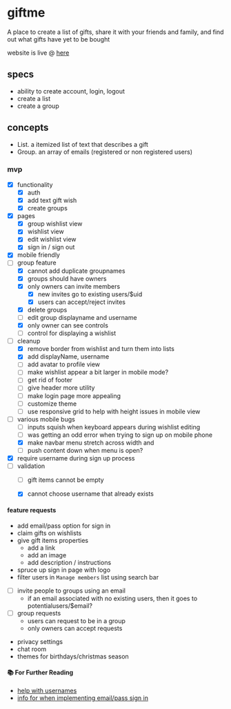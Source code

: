 # giftme
A place to create a list of gifts, share it with your friends and family, and find out what gifts have yet to be bought

website is live @ [here](https://giftme.isaacadams.me)

## specs

- ability to create account, login, logout
- create a list
- create a group

## concepts

- List. a itemized list of text that describes a gift
- Group. an array of emails (registered or non registered users)

### mvp

- [x] functionality
    - [x] auth
    - [x] add text gift wish
    - [x] create groups
- [x] pages
    - [x] group wishlist view
    - [x] wishlist view
    - [x] edit wishlist view
    - [x] sign in / sign out
- [x] mobile friendly
- [ ] group feature
    - [x] cannot add duplicate groupnames
    - [x] groups should have owners
    - [x] only owners can invite members
        - [x] new invites go to existing users/$uid 
        - [x] users can accept/reject invites
    
    - [x] delete groups
    - [ ] edit group displayname and username
    - [x] only owner can see controls
    - [ ] control for displaying a wishlist
- [ ] cleanup
    - [x] remove border from wishlist and turn them into lists
    - [x] add displayName, username
    - [ ] add avatar to profile view
    - [ ] make wishlist appear a bit larger in mobile mode?
    - [ ] get rid of footer
    - [ ] give header more utility
    - [ ] make login page more appealing
    - [ ] customize theme
    - [ ] use responsive grid to help with height issues in mobile view
- [ ] various mobile bugs
    - [ ] inputs squish when keyboard appears during wishlist editing
    - [ ] was getting an odd error when trying to sign up on mobile phone
    - [x] make navbar menu stretch across width and 
    - [ ] push content down when menu is open?
- [x] require username during sign up process
- [ ] validation
    - [ ] gift items cannot be empty
    - [x] cannot choose username that already exists


#### feature requests

- add email/pass option for sign in
- claim gifts on wishlists
- give gift items properties
    - add a link
    - add an image
    - add description / instructions
- spruce up sign in page with logo
- filter users in `Manage members` list using search bar
- [ ] invite people to groups using an email
    - if an email associated with no existing users, then it goes to potentialusers/$email?
- [ ] group requests 
    - users can request to be in a group
    - only owners can accept requests
- privacy settings
- chat room
- themes for birthdays/christmas season

#### 📚 For Further Reading

- [help with usernames](https://fireship.io/lessons/custom-usernames-with-firebase-authentication-and-angular/)
- [info for when implementing email/pass sign in](https://stackoverflow.com/questions/44615808/firebase-detecting-if-user-exists)